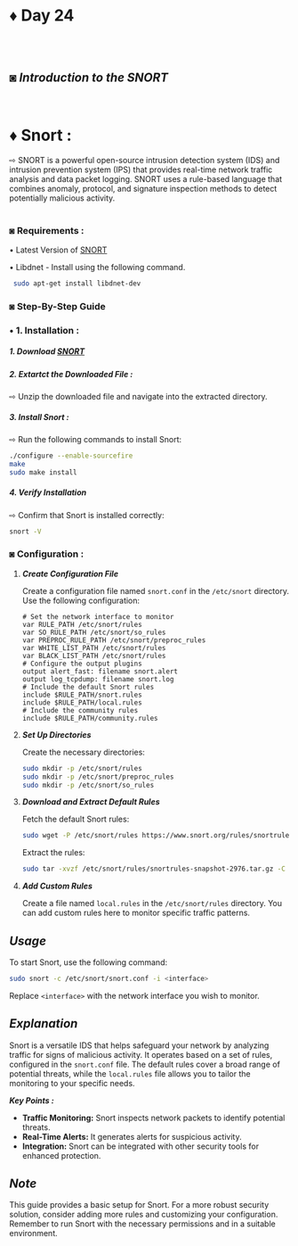 # ♦ Day 24
</br>
</br>

## ◙ ***Introduction to the SNORT***
 </br>
 
# ♦ Snort : 
   ⇨ SNORT is a powerful open-source intrusion detection system (IDS) and intrusion prevention system (IPS) that provides real-time network traffic analysis and data packet logging. SNORT uses a rule-based language that combines anomaly, protocol, and signature inspection methods to detect potentially malicious activity.
   </br>
   </br>

### ◙ Requirements : 

   • Latest Version of [SNORT]((https://www.snort.org/downloads).) 
   
   • Libdnet - Install using the following command.

  ```bash
   sudo apt-get install libdnet-dev
  ```

### ◙ Step-By-Step Guide 

   ### • 1. Installation : 

   ##### 1. Download [SNORT]((https://www.snort.org/downloads).)  

   ##### 2. Extartct the Downloaded File :

   ⇨  Unzip the downloaded file and navigate into the extracted directory.
   
   ##### 3. **Install Snort :**    

   ⇨ Run the following commands to install Snort:

   ```bash
   ./configure --enable-sourcefire
   make
   sudo make install
   ```

   ##### 4. **Verify Installation**

   ⇨ Confirm that Snort is installed correctly:

   ```bash
   snort -V
   ```

### ◙ Configuration :

1. ***Create Configuration File***

   Create a configuration file named `snort.conf` in the `/etc/snort` directory. Use the following configuration:

   ```plaintext
   # Set the network interface to monitor
   var RULE_PATH /etc/snort/rules
   var SO_RULE_PATH /etc/snort/so_rules
   var PREPROC_RULE_PATH /etc/snort/preproc_rules
   var WHITE_LIST_PATH /etc/snort/rules
   var BLACK_LIST_PATH /etc/snort/rules
   # Configure the output plugins
   output alert_fast: filename snort.alert
   output log_tcpdump: filename snort.log
   # Include the default Snort rules
   include $RULE_PATH/snort.rules
   include $RULE_PATH/local.rules
   # Include the community rules
   include $RULE_PATH/community.rules
   ```

2. ***Set Up Directories***

   Create the necessary directories:

   ```bash
   sudo mkdir -p /etc/snort/rules
   sudo mkdir -p /etc/snort/preproc_rules
   sudo mkdir -p /etc/snort/so_rules
   ```

3. ***Download and Extract Default Rules***

   Fetch the default Snort rules:

   ```bash
   sudo wget -P /etc/snort/rules https://www.snort.org/rules/snortrules-snapshot-2976.tar.gz
   ```

   Extract the rules:

   ```bash
   sudo tar -xvzf /etc/snort/rules/snortrules-snapshot-2976.tar.gz -C /etc/snort/rules
   ```

4. ***Add Custom Rules***

   Create a file named `local.rules` in the `/etc/snort/rules` directory. You can add custom rules here to monitor specific traffic patterns.

##  ***Usage***

To start Snort, use the following command:

```bash
sudo snort -c /etc/snort/snort.conf -i <interface>
```

Replace `<interface>` with the network interface you wish to monitor.

##  ***Explanation***

Snort is a versatile IDS that helps safeguard your network by analyzing traffic for signs of malicious activity. It operates based on a set of rules, configured in the `snort.conf` file. The default rules cover a broad range of potential threats, while the `local.rules` file allows you to tailor the monitoring to your specific needs.

***Key Points :***

- **Traffic Monitoring:** Snort inspects network packets to identify potential threats.
- **Real-Time Alerts:** It generates alerts for suspicious activity.
- **Integration:** Snort can be integrated with other security tools for enhanced protection.

##  ***Note***

This guide provides a basic setup for Snort. For a more robust security solution, consider adding more rules and customizing your configuration. Remember to run Snort with the necessary permissions and in a suitable environment.
